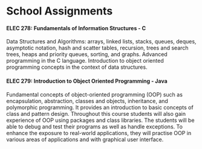 # School Assignments

#### ELEC 278: Fundamentals of Information Structures - C
Data Structures and Algorithms: arrays, linked lists, stacks, queues, deques, asymptotic notation, hash and scatter tables, recursion, trees and search trees, heaps and priority queues, sorting, and graphs. Advanced programming in the C language. Introduction to object oriented programming concepts in the context of data structures.
 

#### ELEC 279: Introduction to Object Oriented Programming - Java
Fundamental concepts of object-oriented programming (OOP) such as encapsulation, abstraction, classes and objects, inheritance, and polymorphic programming. It provides an introduction to basic concepts of class and pattern design. Throughout this course students will also gain experience of OOP using packages and class libraries. The students will be able to debug and test their programs as well as handle exceptions. To enhance the exposure to real-world applications, they will practise OOP in various areas of applications and with graphical user interface. 

